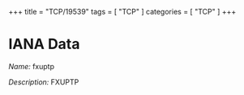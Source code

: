 +++
title = "TCP/19539"
tags = [ "TCP" ]
categories = [ "TCP" ]
+++

# IANA Data

_Name:_ fxuptp

_Description:_ FXUPTP

